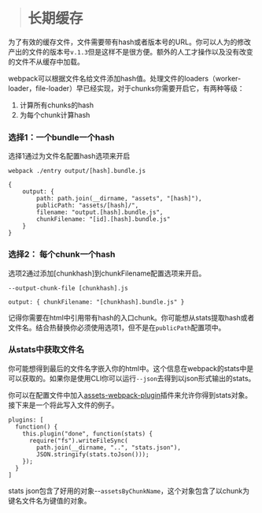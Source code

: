 > # 长期缓存

为了有效的缓存文件，文件需要带有hash或者版本号的URL。你可以人为的修改产出的文件的版本号`v.1.3`但是这样不是很方便。额外的人工才操作以及没有改变的文件不从缓存中加载。

webpack可以根据文件名给文件添加hash值。处理文件的loaders（worker-loader，file-loader）早已经实现，对于chunks你需要开启它，有两种等级：


 1. 计算所有chunks的hash
 2. 为每个chunk计算hash

### 选择1：一个bundle一个hash

选择1通过为文件名配置hash选项来开启

`webpack ./entry output/[hash].bundle.js`

```
{
    output: {
        path: path.join(__dirname, "assets", "[hash]"),
        publicPath: "assets/[hash]/",
        filename: "output.[hash].bundle.js",
        chunkFilename: "[id].[hash].bundle.js"
    }
}
```

### 选择2： 每个chunk一个hash

选项2通过添加[chunkhash]到chunkFilename配置选项来开启。

`--output-chunk-file [chunkhash].js`

```
output: { chunkFilename: "[chunkhash].bundle.js" }
```

记得你需要在html中引用带有hash的入口chunk。你可能想从stats提取hash或者文件名。结合热替换你必须使用选项1，但不是在`publicPath`配置项中。

### 从stats中获取文件名

你可能想得到最后的文件名字嵌入你的html中。这个信息在webpack的stats中是可以获取的。如果你是使用CLI你可以运行`--json`去得到以json形式输出的stats。

你可以在配置文件中加入[assets-webpack-plugin](https://www.npmjs.com/package/assets-webpack-plugin)插件来允许你得到stats对象。接下来是一个将此写入文件的例子。

```
plugins: [
  function() {
    this.plugin("done", function(stats) {
      require("fs").writeFileSync(
        path.join(__dirname, "..", "stats.json"),
        JSON.stringify(stats.toJson()));
    });
  }
]
```

stats json包含了好用的对象--`assetsByChunkName`，这个对象包含了以chunk为键名文件名为键值的对象。

